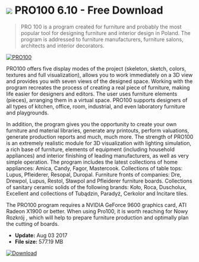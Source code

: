 # ![](https://cdn.softexe.net/static/icon/e/pro100-10901.png) PRO100 6.10 - Free Download

> PRO 100 is a program created for furniture and probably the most popular tool for designing furniture and interior design in Poland. The program is addressed to furniture manufacturers, furniture salons, architects and interior decorators.

[![PRO100](https:https://tse2.mm.bing.net/th?id=OIP.WzRC6fGzg__MvcHI11Yy5wHaFU&pid=Api)](https://softexe.net/win/multimedia/graphics-design/pro100:pRaRp.html)

PRO100 offers five display modes of the project (skeleton, sketch, colors, textures and full visualization), allows you to work immediately on a 3D view and provides you with seven views of the designed space. Working with the program recreates the process of creating a real piece of furniture, making life easier for designers and editors. The user uses furniture elements (pieces), arranging them in a virtual space. PRO100 supports designers of all types of kitchen, office, room, industrial, and even laboratory furniture and playgrounds. 
 
 In addition, the program gives you the opportunity to create your own furniture and material libraries, generate any printouts, perform valuations, generate production reports and much, much more. The strength of PRO100 is an extremely realistic module for 3D visualization with lighting simulation, a rich base of furniture, elements of equipment (including household appliances) and interior finishing of leading manufacturers, as well as very simple operation.
 The program includes the latest collections of home appliances: Amica, Candy, Fagor, Mastercook. Collections of table tops: Lupus, Pfleiderer, Resopal, Duropal. Furniture fronts of companies: Dre, Drewpol, Lupus, Restol, Sławpol and Pfleiderer furniture boards. Collections of sanitary ceramic solids of the following brands: Koło, Roca, Duscholux, Excellent and collections of Tubądzin, Paradyż, Cerkolor and Incitare tiles.
 
 The PRO100 program requires a NVIDIA GeForce 9600 graphics card, ATI Radeon X1900 or better. When using Pro100, it is worth reaching for Nowy Rozkrój , which will help to prepare furniture production and optimally plan the cutting of boards.


- **Update:** Aug 03 2017
- **File size:** 577.19 MB

[![Download](https://cdn.softexe.net/static/img/download.png)](https://softexe.net/win/multimedia/graphics-design/pro100:pRaRp.html)

